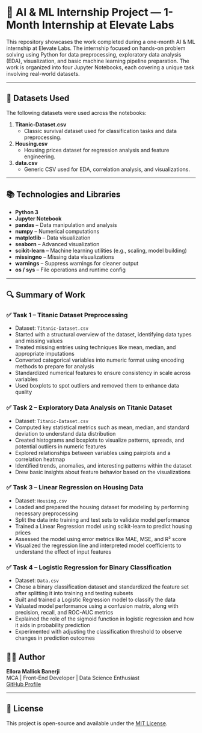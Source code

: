 # 🧠 AI & ML Internship Project — 1-Month Internship at Elevate Labs

This repository showcases the work completed during a one-month AI & ML internship at Elevate Labs. The internship focused on hands-on problem solving using Python for data preprocessing, exploratory data analysis (EDA), visualization, and basic machine learning pipeline preparation. The work is organized into four Jupyter Notebooks, each covering a unique task involving real-world datasets.

---

## 📁 Datasets Used

The following datasets were used across the notebooks:

1. **Titanic-Dataset.csv**  
   - Classic survival dataset used for classification tasks and data preprocessing.
2. **Housing.csv**  
   - Housing prices dataset for regression analysis and feature engineering.
3. **data.csv**  
   - Generic CSV used for EDA, correlation analysis, and visualizations.

---

## 📚 Technologies and Libraries

- **Python 3**
- **Jupyter Notebook**
- **pandas** – Data manipulation and analysis  
- **numpy** – Numerical computations  
- **matplotlib** – Data visualization  
- **seaborn** – Advanced visualization  
- **scikit-learn** – Machine learning utilities (e.g., scaling, model building)  
- **missingno** – Missing data visualizations  
- **warnings** – Suppress warnings for cleaner output  
- **os / sys** – File operations and runtime config

---

## 🔍 Summary of Work

### ✅ Task 1 – Titanic Dataset Preprocessing
-  Dataset: `Titanic-Dataset.csv`
-  Started with a structural overview of the dataset, identifying data types and missing values
-  Treated missing entries using techniques like mean, median, and appropriate imputations
-  Converted categorical variables into numeric format using encoding methods to prepare for analysis
-  Standardized numerical features to ensure consistency in scale across variables
-  Used boxplots to spot outliers and removed them to enhance data quality

### ✅ Task 2 – Exploratory Data Analysis on Titanic Dataset
-  Dataset: `Titanic-Dataset.csv`
-  Computed key statistical metrics such as mean, median, and standard deviation to understand data distribution
-  Created histograms and boxplots to visualize patterns, spreads, and potential outliers in numeric features
-  Explored relationships between variables using pairplots and a correlation heatmap
-  Identified trends, anomalies, and interesting patterns within the dataset
-  Drew basic insights about feature behavior based on the visualizations

### ✅ Task 3 – Linear Regression on Housing Data
-  Dataset: `Housing.csv`
-  Loaded and prepared the housing dataset for modeling by performing necessary preprocessing
-  Split the data into training and test sets to validate model performance
-  Trained a Linear Regression model using scikit-learn to predict housing prices
-  Assessed the model using error metrics like MAE, MSE, and R² score
-  Visualized the regression line and interpreted model coefficients to understand the effect of input features

### ✅ Task 4 – Logistic Regression for Binary Classification
-  Dataset: `Data.csv`
-  Chose a binary classification dataset and standardized the feature set after splitting it into training and testing subsets
-  Built and trained a Logistic Regression model to classify the data
-  Valuated model performance using a confusion matrix, along with precision, recall, and ROC-AUC metrics
-  Explained the role of the sigmoid function in logistic regression and how it aids in probability prediction
-  Experimented with adjusting the classification threshold to observe changes in prediction outcomes

## 👩‍💻 Author

**Ellora Mallick Banerji**  
MCA | Front-End Developer | Data Science Enthusiast  
[GitHub Profile](https://github.com/elloramallickbanerji)

---

## 📜 License

This project is open-source and available under the [MIT License](LICENSE).
